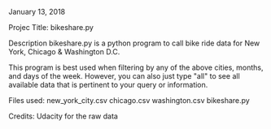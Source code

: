 January 13, 2018

Projec Title: bikeshare.py

Description 
bikeshare.py is a python program to call bike ride data for New York, Chicago & Washington D.C.

This program is best used when filtering by any of the above cities, months, and days of the week. However, you can also just type "all" to see all available data that is pertinent to your query or information.

Files used: 
new_york_city.csv 
chicago.csv 
washington.csv 
bikeshare.py

Credits: Udacity for the raw data